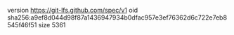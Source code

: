 version https://git-lfs.github.com/spec/v1
oid sha256:a9ef8d044d98f87a1436947934b0dfac957e3ef76362d6c722e7eb8545f46f51
size 5361
